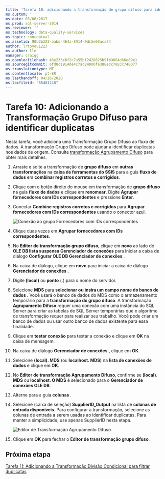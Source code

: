 ```yaml
---
title: 'Tarefa 10: adicionando a transformação de grupo difuso para identificar duplicatas | Microsoft Docs'
ms.custom: ''
ms.date: 03/06/2017
ms.prod: sql-server-2014
ms.reviewer: ''
ms.technology: data-quality-services
ms.topic: conceptual
ms.assetid: 90b2b323-babd-464a-8914-9dc5e66aca74
author: lrtoyou1223
ms.author: lle
manager: craigg
ms.openlocfilehash: 48e233c6f2c7a55bf2420825b9fb3064db6e89e1
ms.sourcegitcommit: 6fd8c1914de4c7ac24900fe388ecc7883c740077
ms.translationtype: MT
ms.contentlocale: pt-BR
ms.lasthandoff: 04/26/2020
ms.locfileid: "65481248"
---
```

# <a name="task-10-adding-fuzzy-group-transform-to-identify-duplicates"></a>Tarefa 10: Adicionando a Transformação Grupo Difuso para identificar duplicatas
  Nesta tarefa, você adiciona uma Transformação Grupo Difuso ao fluxo de dados. A transformação Grupo Difuso pode ajudar a identificar duplicatas nos dados de origem. Consulte [transformação Agrupamento Difuso](../integration-services/data-flow/transformations/fuzzy-grouping-transformation.md) para obter mais detalhes.  
  
1.  Arraste e solte a transformação de **grupo difuso** em **outras transformações** na **caixa de ferramentas do SSIS** para a guia **fluxo de dados** em **combinar registros corretos e corrigidos**.  
  
2.  Clique com o botão direito do mouse em transformação de **grupo difuso** na guia **fluxo de dados** e clique em **renomear**. Digite **Agrupar fornecedores com IDs correspondentes** e pressione **Enter**.  
  
3.  Conectar **Combine registros corretos e corrigidos** para **Agrupar fornecedores com IDs correspondentes** usando o conector azul.  
  
     ![Conexão ao grupo Fornecedores com IDs correspondentes](../../2014/tutorials/media/et-addingfgttoidentifyduplicates-01.jpg "Conexão ao grupo Fornecedores com IDs correspondentes")  
  
4.  Clique duas vezes em **Agrupar fornecedores com IDs correspondentes**.  
  
5.  No **Editor de transformação grupo difuso**, clique em **novo** ao lado de **OLE DB lista suspensa Gerenciador de conexões** para iniciar a caixa de diálogo **Configurar OLE DB Gerenciador de conexões** .  
  
6.  Na caixa de diálogo, clique em **novo** para iniciar a caixa de diálogo **Gerenciador de conexões** .  
  
7.  Digite **(local)** ou **ponto** (.) para o nome do servidor.  
  
8.  Selecione **MDS** para **selecionar ou insira um campo nome do banco de dados** . Você usará o banco de dados do MDS como o armazenamento temporário para a **transformação do grupo difuso**. A transformação **Agrupamento Difuso** requer uma conexão com uma instância do SQL Server para criar as tabelas de SQL Server temporárias que o algoritmo de transformação requer para realizar seu trabalho. Você pode criar um banco de dados ou usar outro banco de dados existente para essa finalidade.  
  
9. Clique em **testar conexão** para testar a conexão e clique em **OK** na caixa de mensagem.  
  
10. Na caixa de diálogo **Gerenciador de conexões** , clique em **OK**.  
  
11. Selecione **(local). MDS** (ou **localhost. MDS**) na **lista de conexões de dados** e clique em **OK**.  
  
12. No **Editor de transformação Agrupamento Difuso**, confirme se **(local). MDS** ou **localhost. O MDS** é selecionado para o **Gerenciador de conexões OLE DB**.  
  
13. Alterne para a guia **colunas** .  
  
14. Selecione (caixa de seleção) **SupplierID_Output** na lista de **colunas de entrada disponíveis**. Para configurar a transformação, selecione as colunas de entrada a serem usadas ao identificar duplicatas. Para manter a simplicidade, use apenas SupplierID nesta etapa.  
  
     ![Editor de Transformação Agrupamento Difuso](../../2014/tutorials/media/et-addingfgttoidentifyduplicates-02.jpg "Editor de Transformação Agrupamento Difuso")  
  
15. Clique em **OK** para fechar o **Editor de transformação grupo difuso**.  
  
## <a name="next-step"></a>Próxima etapa  
 [Tarefa 11: Adicionando a Transformação Divisão Condicional para filtrar duplicatas](../../2014/tutorials/task-11-adding-conditional-split-transform-to-filter-duplicates.md)  
  
  

